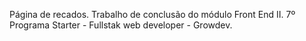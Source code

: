 Página de recados. Trabalho de conclusão do módulo Front End II.
7º Programa Starter - Fullstak web developer - Growdev.